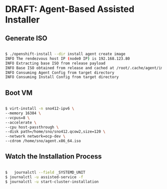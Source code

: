 # DRAFT: Agent-Based Assisted Installer

## Generate ISO

```bash

$ ./openshift-install --dir install agent create image
INFO The rendezvous host IP (node0 IP) is 192.168.123.80
INFO Extracting base ISO from release payload
INFO Base ISO obtained from release and cached at /root/.cache/agent/image_cache/coreos-x86_64.iso
INFO Consuming Agent Config from target directory
INFO Consuming Install Config from target directory

```

## Boot VM

```bash

$ virt-install -n sno412-ipv6 \
--memory 16384 \
--vcpus=8 \
--accelerate \
--cpu host-passthrough \
--disk path=/home/sno/sno412.qcow2,size=120 \
--network network=ocp-dev \
--cdrom /home/sno/agent.x86_64.iso

```

## Watch the Installation Process

```bash

$   journalctl --field _SYSTEMD_UNIT
$ journalctl -u assisted-service -f
$ journalctl -u start-cluster-installation

```
